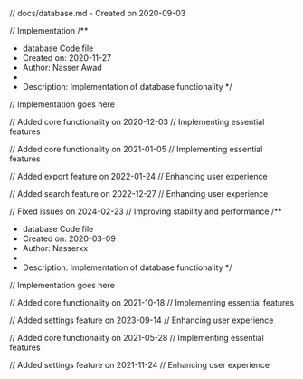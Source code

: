 // docs/database.md - Created on 2020-09-03

// Implementation
/**
 * database Code file
 * Created on: 2020-11-27
 * Author: Nasser Awad
 *
 * Description: Implementation of database functionality
 */
 
// Implementation goes here


// Added core functionality on 2020-12-03
// Implementing essential features

// Added core functionality on 2021-01-05
// Implementing essential features

// Added export feature on 2022-01-24
// Enhancing user experience

// Added search feature on 2022-12-27
// Enhancing user experience

// Fixed issues on 2024-02-23
// Improving stability and performance
/**
 * database Code file
 * Created on: 2020-03-09
 * Author: Nasserxx
 *
 * Description: Implementation of database functionality
 */
 
// Implementation goes here


// Added core functionality on 2021-10-18
// Implementing essential features

// Added settings feature on 2023-09-14
// Enhancing user experience

// Added core functionality on 2021-05-28
// Implementing essential features

// Added settings feature on 2021-11-24
// Enhancing user experience
